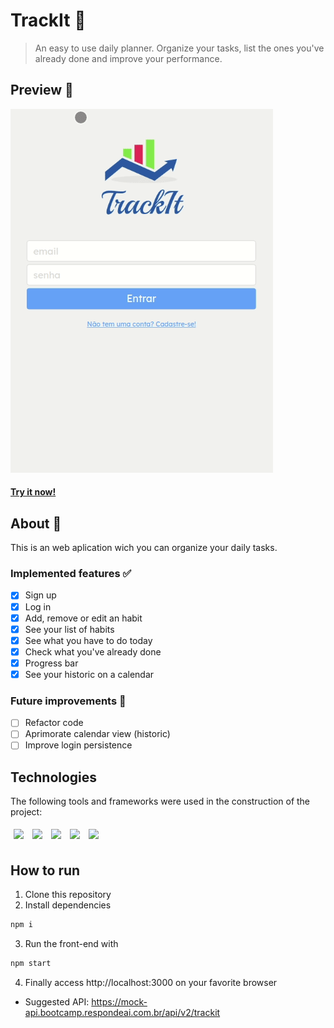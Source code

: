 # TrackIt 📅
> An easy to use daily planner. Organize your tasks, list the ones you've already done and improve your performance. 
## Preview 👀
![trackit preview](/assets/trackit.gif)
#### [Try it now!](https://trackit-five.vercel.app/)
## About 🔎
This is an web aplication wich you can organize your daily tasks.
### Implemented features ✅
- [x] Sign up 
- [x] Log in
- [x] Add, remove or edit an habit
- [x] See your list of habits
- [x] See what you have to do today
- [x] Check what you've already done
- [x] Progress bar
- [x] See your historic on a calendar
### Future improvements 🔮
- [ ] Refactor code
- [ ] Aprimorate calendar view (historic)
- [ ] Improve login persistence
## Technologies
The following tools and frameworks were used in the construction of the project:<br>
<p>
  <img style='margin: 5px;' src='https://img.shields.io/badge/styled-components%20-%2320232a.svg?&style=for-the-badge&color=b8679e&logo=styled-components&logoColor=%3a3a3a'>
  <img style='margin: 5px;' src='https://img.shields.io/badge/axios%20-%2320232a.svg?&style=for-the-badge&color=informational'>
  <img style='margin: 5px;' src="https://img.shields.io/badge/react-app%20-%2320232a.svg?&style=for-the-badge&color=60ddf9&logo=react&logoColor=%2361DAFB"/>
  <img style='margin: 5px;' src="https://img.shields.io/badge/react_route%20-%2320232a.svg?&style=for-the-badge&logo=react&logoColor=%2361DAFB"/>
  <img style='margin: 5px;' src='https://img.shields.io/badge/react-icons%20-%2320232a.svg?&style=for-the-badge&color=f28dc7&logo=react-icons&logoColor=%2361DAFB'>
</p>

## How to run

1. Clone this repository
2. Install dependencies
```bash
npm i
```
3. Run the front-end with
```bash
npm start
```
4. Finally access http://localhost:3000 on your favorite browser 
- Suggested API: https://mock-api.bootcamp.respondeai.com.br/api/v2/trackit
